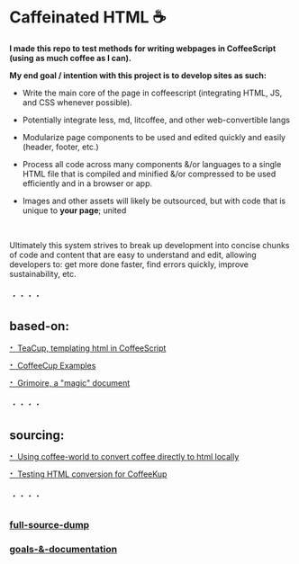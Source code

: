 
Caffeinated HTML ☕
===================


**I made this repo to test methods for writing webpages in CoffeeScript (using as much coffee as I can).**

**My end goal / intention with this project is to develop sites as such:**

- Write the main core of the page in coffeescript (integrating HTML, JS, and CSS whenever possible).

- Potentially integrate less, md, litcoffee, and other web-convertible langs

- Modularize page components to be used and edited quickly and easily (header, footer, etc.)

- Process all code across many components &/or languages to a single HTML file that is compiled and minified &/or compressed
	to be used efficiently and in a browser or app.

- Images and other assets will likely be outsourced, but with code that is unique to **your page**; united

</br>

Ultimately this system strives to break up development into concise chunks of code and content that are easy to understand and edit, allowing developers to: get more done faster, find errors quickly, improve sustainability, etc.


###### ・・・・

## based-on:

[**⠂** TeaCup, templating html in CoffeeScript](https://github.com/goodeggs/teacup)

[**⠂** CoffeeCup Examples](https://github.com/gradus/coffeecup/tree/master/examples/browser)

[**⠂** Grimoire, a "magic" document](https://autotelicum.github.io/Smooth-CoffeeScript/interactive/grimoire.html)


###### ・・・・

## sourcing:

[**⠂** Using coffee-world to convert coffee directly to html locally](https://github.com/Sh-ui/coffee-world)

[**⠂** Testing HTML conversion for CoffeeKup](http://coffeekup.org/)


###### ・・・・

### [full-source-dump](https://github.com/Sh-ui/caffeinated-html/projects/3)

### [goals-&-documentation](https://github.com/Sh-ui/caffeinated-html/projects/1)
